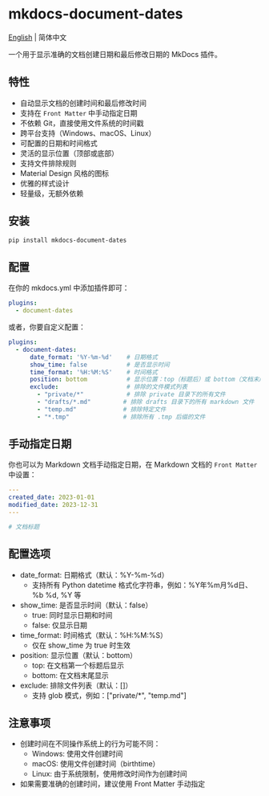# mkdocs-document-dates

[English](README_en.md) | 简体中文



一个用于显示准确的文档创建日期和最后修改日期的 MkDocs 插件。

## 特性

- 自动显示文档的创建时间和最后修改时间
- 支持在 `Front Matter` 中手动指定日期
- 不依赖 Git，直接使用文件系统的时间戳
- 跨平台支持（Windows、macOS、Linux）
- 可配置的日期和时间格式
- 灵活的显示位置（顶部或底部）
- 支持文件排除规则
- Material Design 风格的图标
- 优雅的样式设计
- 轻量级，无额外依赖

## 安装

```bash
pip install mkdocs-document-dates
```

## 配置

在你的 mkdocs.yml 中添加插件即可：

```yaml
plugins:
  - document-dates
```

或者，你要自定义配置：

```yaml
plugins:
  - document-dates:
      date_format: '%Y-%m-%d'    # 日期格式
      show_time: false           # 是否显示时间
      time_format: '%H:%M:%S'    # 时间格式
      position: bottom           # 显示位置：top（标题后）或 bottom（文档末尾）
      exclude:                   # 排除的文件模式列表
        - "private/*"            # 排除 private 目录下的所有文件
        - "drafts/*.md"         # 排除 drafts 目录下的所有 markdown 文件
        - "temp.md"             # 排除特定文件
        - "*.tmp"               # 排除所有 .tmp 后缀的文件
```

## 手动指定日期

你也可以为 Markdown 文档手动指定日期，在 Markdown 文档的 `Front Matter` 中设置：

```yaml
---
created_date: 2023-01-01
modified_date: 2023-12-31
---

# 文档标题
```

## 配置选项

- date_format: 日期格式（默认：%Y-%m-%d）
  - 支持所有 Python datetime 格式化字符串，例如：%Y年%m月%d日、%b %d, %Y 等
- show_time: 是否显示时间（默认：false）
  - true: 同时显示日期和时间
  - false: 仅显示日期
- time_format: 时间格式（默认：%H:%M:%S）
  - 仅在 show_time 为 true 时生效
- position: 显示位置（默认：bottom）
  - top: 在文档第一个标题后显示
  - bottom: 在文档末尾显示
- exclude: 排除文件列表（默认：[]）
  - 支持 glob 模式，例如：["private/*", "temp.md"]

## 注意事项

- 创建时间在不同操作系统上的行为可能不同：
  - Windows: 使用文件创建时间
  - macOS: 使用文件创建时间（birthtime）
  - Linux: 由于系统限制，使用修改时间作为创建时间
- 如果需要准确的创建时间，建议使用 Front Matter 手动指定

